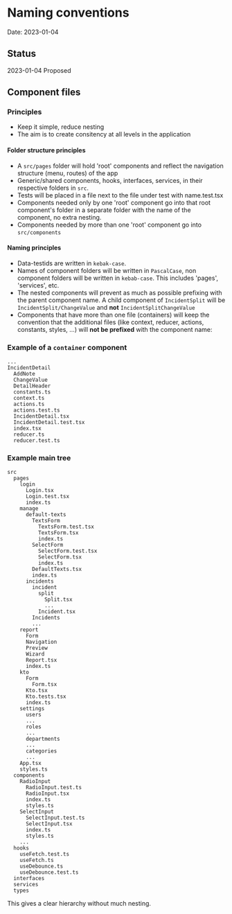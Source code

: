 # Naming conventions

Date: 2023-01-04

## Status

2023-01-04 Proposed

## Component files

### Principles

- Keep it simple, reduce nesting
- The aim is to create consitency at all levels in the application

#### Folder structure principles
- A `src/pages` folder will hold 'root' components and reflect the navigation structure (menu, routes) of the app
- Generic/shared components, hooks, interfaces, services, in their respective folders in `src`.
- Tests will be placed in a file next to the file under test with name.test.tsx
- Components needed only by one 'root' component go into that root component's folder in a separate folder with the name of the component, no extra nesting.
- Components needed by more than one 'root' component go into `src/components`

#### Naming principles
- Data-testids are written in `kebak-case`.
- Names of component folders will be written in `PascalCase`, non component folders will be written in `kebab-case`. This includes 'pages', 'services', etc.
- The nested components will prevent as much as possible prefixing with the parent component name.
  A child component of `IncidentSplit` will be `IncidentSplit/ChangeValue` and **not** `IncidentSplitChangeValue`
- Components that have more than one file (containers) will keep the convention that the additional files (like context, reducer, actions, constants, styles, ...) will **not be prefixed** with the component name:


### Example of a `container` component

```
...
IncidentDetail
  AddNote
  ChangeValue
  DetailHeader
  constants.ts
  context.ts
  actions.ts
  actions.test.ts
  IncidentDetail.tsx
  IncidentDetail.test.tsx
  index.tsx
  reducer.ts
  reducer.test.ts
```

### Example main tree

```
src
  pages
    login
      Login.tsx
      Login.test.tsx
      index.ts
    manage
      default-texts
        TextsForm
          TextsForm.test.tsx
          TextsForm.tsx
          index.ts
        SelectForm
          SelectForm.test.tsx
          SelectForm.tsx
          index.ts
        DefaultTexts.tsx
        index.ts
      incidents
        incident
          split
            Split.tsx
            ...
          Incident.tsx
        Incidents
        ...
    report
      Form
      Navigation
      Preview
      Wizard
      Report.tsx
      index.ts
    kto  
      Form
        Form.tsx
      Kto.tsx
      Kto.tests.tsx
      index.ts
    settings
      users
      ...
      roles
      ...
      departments
      ...
      categories
      ...
    App.tsx
    styles.ts
  components
    RadioInput
      RadioInput.test.ts
      RadioInput.tsx
      index.ts
      styles.ts
    SelectInput
      SelectInput.test.ts
      SelectInput.tsx
      index.ts
      styles.ts
    ...
  hooks
    useFetch.test.ts
    useFetch.ts
    useDebounce.ts
    useDebounce.test.ts
  interfaces
  services
  types
```

This gives a clear hierarchy without much nesting.
